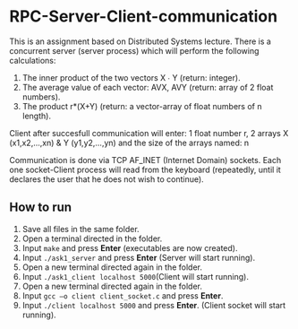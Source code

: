 # RPC-Server-Client-communication

This is an assignment based on Distributed Systems lecture.
There is a concurrent server (server process) which will perform the following calculations:
1. The inner product of the two vectors X ∙ Y (return: integer).
2. The average value of each vector: AVX, AVY (return: array of 2 float numbers).
3. The product r*(X+Y) (return: a vector-array of float numbers of n length).

Client after succesfull communication will enter: 1 float number r, 2 arrays X (x1,x2,...,xn) & Y (y1,y2,…,yn)
and the size of the arrays named: n

Communication is done via TCP AF_INET (Internet Domain) sockets. Each one
socket-Client process will read from the keyboard (repeatedly, until it declares
the user that he does not wish to continue).

<h2>How to run</h2>

1. Save all files in the same folder.
2. Open a terminal directed in the folder.
3. Input ```make``` and press **Enter** (executables are now created).
4. Input ```./ask1_server``` and press **Enter** (Server will start running).
5. Open a new terminal directed again in the folder.
6. Input ```./ask1_client localhost 5000```(Client will start running).
7. Open a new terminal directed again in the folder.
8. Input ```gcc –o client client_socket.c``` and press **Enter**.
9. Input ```./client localhost 5000``` and press **Enter**. (Client socket will start running).

